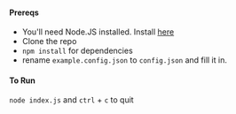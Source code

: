 #### Prereqs

- You'll need Node.JS installed. Install [here](https://nodejs.org/en/)
- Clone the repo
- `npm install` for dependencies
- rename `example.config.json` to `config.json` and fill it in. 

#### To Run

`node index.js` and `ctrl` + `c` to quit
